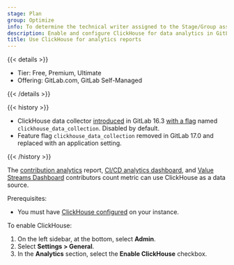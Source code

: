 ```yaml
---
stage: Plan
group: Optimize
info: To determine the technical writer assigned to the Stage/Group associated with this page, see https://handbook.gitlab.com/handbook/product/ux/technical-writing/#assignments
description: Enable and configure ClickHouse for data analytics in GitLab.
title: Use ClickHouse for analytics reports
---
```


{{< details >}}

- Tier: Free, Premium, Ultimate
- Offering: GitLab.com, GitLab Self-Managed

{{< /details >}}

{{< history >}}

- ClickHouse data collector [introduced](https://gitlab.com/gitlab-org/gitlab/-/issues/414610) in GitLab 16.3 [with a flag](feature_flags/_index.md) named `clickhouse_data_collection`. Disabled by default.
- Feature flag `clickhouse_data_collection` removed in GitLab 17.0 and replaced with an application setting.

{{< /history >}}

The [contribution analytics](../user/group/contribution_analytics/_index.md) report, [CI/CD analytics dashboard](../user/analytics/ci_cd_analytics.md), and [Value Streams Dashboard](../user/analytics/value_streams_dashboard.md#dashboard-metrics-and-drill-down-reports) contributors count metric can use ClickHouse as a data source.

Prerequisites:

- You must have [ClickHouse configured](../integration/clickhouse.md) on your instance.

To enable ClickHouse:

1. On the left sidebar, at the bottom, select **Admin**.
1. Select **Settings > General**.
1. In the **Analytics** section, select the **Enable ClickHouse** checkbox.
